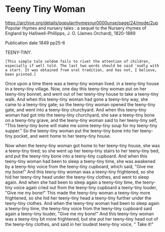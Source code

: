 # Teeny Tiny Woman

https://archive.org/details/popularrhymesnur0000unse/page/24/mode/2up
Popular rhymes and nursery tales : a sequel to the Nursery rhymes of England
by Halliwell-Phillipps, J. O. (James Orchard), 1820-1889

Publication date 1849
pp25-6

TEENY-TINY.

`[This simple tale seldom fails to rivet the attention of children, especially if well told. The last two words should be said 'oudly with a start. It was obtained from oral tradition, and has not, I believe, been printed.]`

Once upon a time there was a teeny-tiny woman lived. in a teeny-tiny house in a teeny-tiny village. Now, one day this teeny-tiny woman put on her teeny-tiny bonnet, and went out of her teeny-tiny house to take a teeny-tiny walk. And when this teeny-tiny woman had gone a teeny-tiny way, she came to a teeny-tiny gate; so the teeny-tiny woman opened the teeny-tiny gate, and went into a teeny-tiny churchyard. And when this teeny-tiny woman had got into the teeny-tiny churchyard, she saw a teeny-tiny bone on a teeny-tiny grave, and the teeny-tiny woman said to her teeny-tiny self, "This teeny-tiny bone will make me some teeny-tiny soup for my teeny-tiny supper." So the teeny-tiny woman put the teeny-tiny bone into her teeny-tiny pocket, and went home to her teeny-tiny house.

Now when the teeny-tiny woman got home to her teeny-tiny house, she was a teeny-tiny tired; so she went up her teeny-tiny stairs to her teeny-tiny bed, and put the teeny-tiny bone into a teeny-tiny cupboard. And when this teeny-tiny woman had been to sleep a teeny-tiny time, she was awakened by a teeny-tiny voice from the teeny-tiny cupboard, which said, "Give me my bone!" And this teeny-tiny woman was a teeny-tiny frightened, so she hid her teeny-tiny head under the teeny-tiny clothes, and went to sleep again. And when she had been to sleep again a teeny-tiny time, the teeny-tiny voice again cried out from the teeny-tiny cupboard a teeny-tiny louder, "Give me my bone!" This made the teeny-tiny woman a teeny-tiny more frightened, so she hid her teeny-tiny head a teeny-tiny further under the teeny-tiny clothes. And when the teeny-tiny woman had been to sleep again a teeny-tiny time, the teeny-tiny voice from the teeny-tiny cupboard said again a teeny-tiny louder, "Give me my bone!" And this teeny-tiny woman was a teeny-tiny bit more frightened, but she put her teeny-tiny head out of the teeny-tiny clothes, and said in her loudest teeny-tiny voice, " Take it!"
